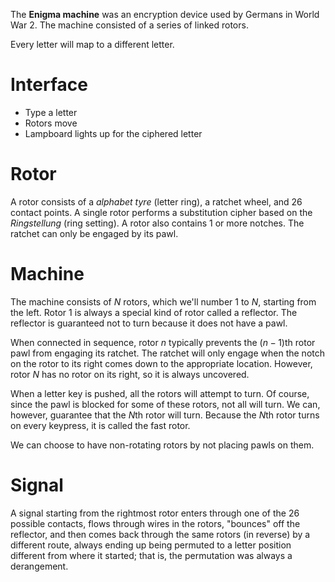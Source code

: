 The **Enigma machine** was an encryption device used by Germans in World War 2. The machine consisted of a series of linked rotors. 

Every letter will map to a different letter.

# Interface

- Type a letter
- Rotors move
- Lampboard lights up for the ciphered letter

# Rotor

A rotor consists of a _alphabet tyre_ (letter ring), a ratchet wheel, and 26 contact points. A single rotor performs a substitution cipher based on the _Ringstellung_ (ring setting). A rotor also contains 1 or more notches. The ratchet can only be engaged by its pawl.

# Machine

The machine consists of $N$ rotors, which we'll number 1 to $N$, starting from the left. Rotor 1 is always a special kind of rotor called a reflector. The reflector is guaranteed not to turn because it does not have a pawl.

When connected in sequence, rotor $n$ typically prevents the $(n-1)$th rotor pawl from engaging its ratchet. The ratchet will only engage when the notch on the rotor to its right comes down to the appropriate location. However, rotor $N$ has no rotor on its right, so it is always uncovered.

When a letter key is pushed, all the rotors will attempt to turn. Of course, since the pawl is blocked for some of these rotors, not all will turn. We can, however, guarantee that the $N$th rotor will turn. Because the $N$th rotor turns on every keypress, it is called the fast rotor.

We can choose to have non-rotating rotors by not placing pawls on them.

# Signal

A signal starting from the rightmost rotor enters through one of the 26 possible contacts, flows through wires in the rotors, "bounces" off the reflector, and then comes back through the same rotors (in reverse) by a different route, always ending up being permuted to a letter position different from where it started; that is, the permutation was always a derangement.